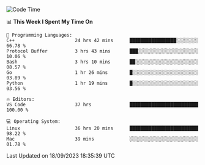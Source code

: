 
<!--START_SECTION:waka-->
![Code Time](http://img.shields.io/badge/Code%20Time-1%2C127%20hrs%2015%20mins-blue)

📊 **This Week I Spent My Time On** 

```text
💬 Programming Languages: 
C++                      24 hrs 42 mins      █████████████████░░░░░░░░   66.78 % 
Protocol Buffer          3 hrs 43 mins       ███░░░░░░░░░░░░░░░░░░░░░░   10.06 % 
Bash                     3 hrs 10 mins       ██░░░░░░░░░░░░░░░░░░░░░░░   08.57 % 
Go                       1 hr 26 mins        █░░░░░░░░░░░░░░░░░░░░░░░░   03.89 % 
Python                   1 hr 19 mins        █░░░░░░░░░░░░░░░░░░░░░░░░   03.56 % 

🔥 Editors: 
VS Code                  37 hrs              █████████████████████████   100.00 % 

💻 Operating System: 
Linux                    36 hrs 20 mins      █████████████████████████   98.22 % 
Mac                      39 mins             ░░░░░░░░░░░░░░░░░░░░░░░░░   01.78 % 
```


 Last Updated on 18/09/2023 18:35:39 UTC
<!--END_SECTION:waka-->

